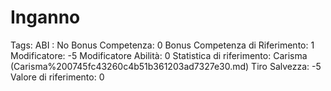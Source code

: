 # Inganno

Tags: ABI
: No
Bonus Competenza: 0
Bonus Competenza di Riferimento: 1
Modificatore: -5
Modificatore  Abilità: 0
Statistica di riferimento: Carisma (Carisma%200745fc43260c4b51b361203ad7327e30.md)
Tiro Salvezza: -5
Valore di riferimento: 0